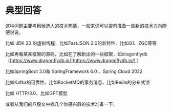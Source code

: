 # 典型回答

这种问题主要考察候选人的技术热情，一般来说可以提前准备一些新的技术方向随便说说。

比如 JDK 20 的虚拟线程，比如FastJSON 2.0的新特性、比如G1、ZGC等等

比如再看某某框架的源码，比如在了解新出的一些框架，如dragonflydb （[https://www.dragonflydb.io/](https://www.dragonflydb.io/) ）

比如SpringBoot 3.0和 SpringFramework 6.0 、Spring Cloud 2022

比如Kafka的可靠性、比如RocketMQ的事务消息、比如Redis的分布式锁

比如 HTTP/3.0、比如GPT模型

或者从我们的八股文中找几个你感兴趣的技术准备一下，
